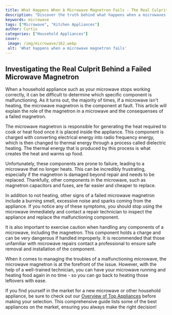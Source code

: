 ```yaml
---
title: What Happens When A Microwave Magnetron Fails - The Real Culprit Behind the Consequence
description: "Discover the truth behind what happens when a microwaves magnetron fails - learn what really causes this common appliance malfunction and the consequences that come with it"
keywords: microwave
tags: ["Microwave", "Kitchen Appliances"]
author: Curtis
categories: ["Household Appliances"]
cover: 
 image: /img/microwave/162.webp
 alt: 'What happens when a microwave magnetron fails'
---
```

## Investigating the Real Culprit Behind a Failed Microwave Magnetron 
When a household appliance such as your microwave stops working correctly, it can be difficult to determine which specific component is malfunctioning. As it turns out, the majority of times, if a microwave isn't heating, the microwave magnetron is the component at fault. This article will explain the role of the magnetron in a microwave and the consequenses of a failed magnetron. 

The microwave magnetron is responsible for generating the heat required to cook or heat food once it is placed inside the appliance. This component is charged with converting electrical energy into radio frequency energy, which is then changed to thermal energy through a process called dielectric heating. The thermal energy that is produced by this process is what creates the heat and warms up food. 

Unfortunately, these components are prone to failure, leading to a microwave that no longer heats. This can be incredibly frustrating, especially if the magnetron is damaged beyond repair and needs to be replaced. Thankfully, other components in the microwave, such as magnetron capacitors and fuses, are far easier and cheaper to replace. 

In addition to not heating, other signs of a failed microwave magnetron include a burning smell, excessive noise and sparks coming from the appliance. If you notice any of these symptoms, you should stop using the microwave immediately and contact a repair technician to inspect the appliance and replace the malfunctioning component. 

It is also important to exercise caution when handling any components of a microwave, including the magnetron. This component holds a charge and can be very dangerous if handled improperly. It is recommended that those unfamiliar with microwave repairs contact a professional to ensure safe removal and installation of the component. 

When it comes to managing the troubles of a malfunctioning microwave, the microwave magnetron is at the forefront of the issue. However, with the help of a well-trained technician, you can have your microwave running and heating food again in no time - so you can go back to heating those leftovers with ease.

If you find yourself in the market for a new microwave or other household appliance, be sure to check out our [Overview of Top Appliances](./pages/appliance-overview) before making your selection. This comprehensive guide lists some of the best appliances on the market, ensuring you always make the right decision!
